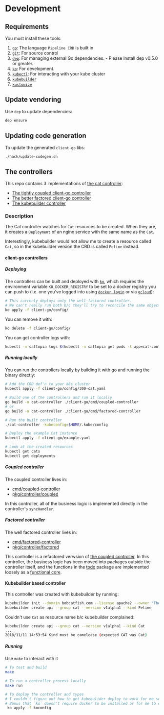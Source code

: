 # Development

## Requirements

You must install these tools:

1. [`go`](https://golang.org/doc/install): The language `Pipeline CRD` is built in
1. [`git`](https://help.github.com/articles/set-up-git/): For source control
1. [`dep`](https://github.com/golang/dep): For managing external Go
   dependencies. - Please Install dep v0.5.0 or greater.
1. [`ko`](https://github.com/google/go-containerregistry/tree/master/cmd/ko): For
   development.
1. [`kubectl`](https://kubernetes.io/docs/tasks/tools/install-kubectl/): For interacting with your kube cluster
1. [`kubebuilder`](https://book.kubebuilder.io/)
1. [`kustomize`](https://github.com/kubernetes-sigs/kustomize/blob/master/docs/INSTALL.md)

## Update vendoring

Use `dep` to update dependencies:

```bash
dep ensure
```

## Updating code generation

To update the generated `client-go` libs:

```bash
./hack/update-codegen.sh
```

## The controllers

This repo contains 3 implementations of [the cat controller](#description):

* [The tightly coupled client-go controller](#coupled-controller)
* [The better factored client-go controller](#factored-controller)
* [The kubebuilder controller](#kubebuilder)

### Description

The Cat controller watches for `Cat` resources to be created. When they are, it creates a `Deployment` of an
nginx service with the same name as the `Cat`.

Interestingly, kubebuilder would not allow me to create a resource called `Cat`, so in the kubebuilder version
the CRD is called `Feline` instead.

#### client-go controllers

##### Deploying

The controllers can be built and deployed with [`ko`](https://github.com/google/go-containerregistry/tree/master/cmd/ko),
which requires the environment variable `KO_DOCKER_REGISTRY` to be set to
a docker registry you can push to (i.e. one you've logged into using [`docker login`](https://docs.docker.com/engine/reference/commandline/login/)
or via [`gcloud`](https://cloud.google.com/container-registry/docs/advanced-authentication)):

```bash
# This currenly deploys only the well-factored controller.
# We can't really run both b/c they'll try to reconcile the same objects.
ko apply -f client-go/config/
```

You can remove it with:

```bash
ko delete -f client-go/config/
```

You can get controller logs with:

```bash
kubectl -n cattopia logs $(kubectl -n cattopia get pods -l app=cat-controller -o name)
```

##### Running locally

You can run the controllers locally by building it with go and running the binary directly:

```bash
# Add the CRD def'n to your k8s cluster
kubectl apply -f client-go/config/300-cat.yaml

# Build one of the controllers and run it locally
go build -o cat-controller ./client-go/cmd/coupled-controller
# or 
go build -o cat-controller ./client-go/cmd/factored-controller

# Run the built controller
./cat-controller -kubeconfig=$HOME/.kube/config

# Deploy the example Cat instance
kubectl apply -f client-go/example.yaml

# Look at the created resources
kubectl get cats
kubectl get deployments
```

##### Coupled controller

The coupled controller lives in:

* [cmd/coupled-controller](cmd/coupled-controller)
* [pkg/controller/coupled](pkg/controller/coupled)

In this controller, all of the business logic is implemented directly in the controller's `syncHandler`.

##### Factored controller

The well factored controller lives in:

* [cmd/factored-controller](cmd/factored-controller)
* [pkg/controller/factored](pkg/controller/factored)

This controller is a refactored verwsion of [the coupled controller](#coupled-controller). 
In this controller, the business logic has been moved into packages outside the controller
itself, and the functions in the [todo](TODO) package are implemented loosely as a
[functional core](https://www.destroyallsoftware.com/screencasts/catalog/functional-core-imperative-shell).

#### Kubebuilder based controller

This controller was created with kubebuilder by running:

```bash
kubebuilder init --domain bobcatfish.com --license apache2 --owner "The Kubernetes authors"
kubebuilder create api --group cat --version v1alpha1 --kind Feline
```

Couldn't use `Cat` as resource name b/c kubebuilder complained:

```bash
kubebuilder create api --group cat --version v1alpha1 --kind Cat
...
2018/11/11 14:53:54 Kind must be camelcase (expected CAT was Cat)
```

##### Running

Use `make` to interact with it

```bash
# To test and build
make

# To run a controller process locally
make run

# To deploy the controller and types
# I couldn't figure out how to get kubebulider deploy to work for me so for now I'll use `ko`
# Bonus that `ko` doesn't require docker to be installed or for me to change anything manually
 ko apply -f koconfig
```